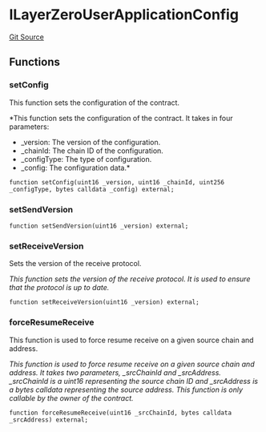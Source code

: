 # ILayerZeroUserApplicationConfig
[Git Source](https://github.com/manifoldfinance/mevETH2/blob/25149b626aad16b7ef2da38d73bddd982040bc12/src/interfaces/ILayerZeroUserApplicationConfig.sol)




## Functions
### setConfig

This function sets the configuration of the contract.

*This function sets the configuration of the contract. It takes in four parameters:
- _version: The version of the configuration.
- _chainId: The chain ID of the configuration.
- _configType: The type of configuration.
- _config: The configuration data.*


```solidity
function setConfig(uint16 _version, uint16 _chainId, uint256 _configType, bytes calldata _config) external;
```

### setSendVersion


```solidity
function setSendVersion(uint16 _version) external;
```

### setReceiveVersion

Sets the version of the receive protocol.

*This function sets the version of the receive protocol. It is used to ensure that the protocol is up to date.*


```solidity
function setReceiveVersion(uint16 _version) external;
```

### forceResumeReceive

This function is used to force resume receive on a given source chain and address.

*This function is used to force resume receive on a given source chain and address. It takes two parameters, _srcChainId and _srcAddress. _srcChainId
is a uint16 representing the source chain ID and _srcAddress is a bytes calldata representing the source address. This function is only callable by the
owner of the contract.*


```solidity
function forceResumeReceive(uint16 _srcChainId, bytes calldata _srcAddress) external;
```

